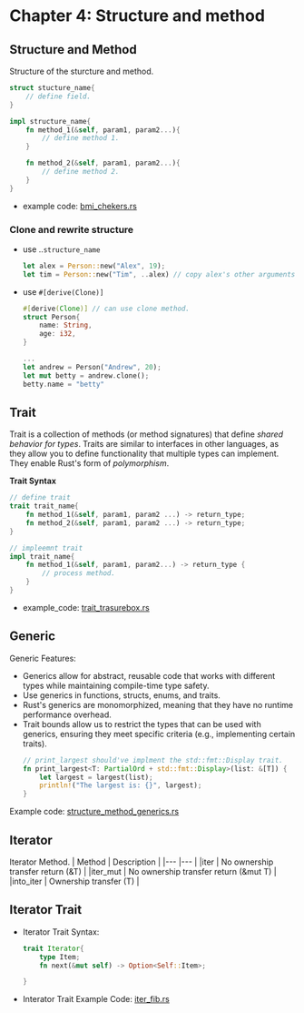 # Chapter 4: Structure and method

## Structure and Method
Structure of the sturcture and method.
```rust
struct stucture_name{
    // define field.
}

impl structure_name{
    fn method_1(&self, param1, param2...){
        // define method 1.
    }

    fn method_2(&self, param1, param2...){
        // define method 2.
    }
}
```
- example code: [bmi_chekers.rs](./bmi_checkers.rs)

### Clone and rewrite structure
- use ..`structure_name`
    ``` rust
    let alex = Person::new("Alex", 19);
    let tim = Person::new("Tim", ..alex) // copy alex's other arguments to Tim.
    ```
- use `#[derive(Clone)]`
    ```rust
    #[derive(Clone)] // can use clone method.
    struct Person{
        name: String,
        age: i32,
    }

    ...
    let andrew = Person("Andrew", 20);
    let mut betty = andrew.clone();
    betty.name = "betty"
    ```
## Trait
Trait is a collection of methods (or method signatures) that define _shared behavior for types_. Traits are similar to interfaces in other languages, as they allow you to define functionality that multiple types can implement. They enable Rust's form of _polymorphism_.

__Trait Syntax__
```rust
// define trait
trait trait_name{
    fn method_1(&self, param1, param2 ...) -> return_type;
    fn method_2(&self, param1, param2 ...) -> return_type;
}

// impleemnt trait
impl trait_name{
    fn method_1(&self, param1, param2...) -> return_type {
        // process method.
    }
}
```
- example_code: [trait_trasurebox.rs](./trait_trasurebox.rs)

## Generic
Generic Features:
- Generics allow for abstract, reusable code that works with different types while maintaining compile-time type safety.
- Use generics in functions, structs, enums, and traits.
- Rust's generics are monomorphized, meaning that they have no runtime performance overhead.
- Trait bounds allow us to restrict the types that can be used with generics, ensuring they meet specific criteria (e.g., implementing certain traits).
    ```rust
    // print_largest should've implment the std::fmt::Display trait.
    fn print_largest<T: PartialOrd + std::fmt::Display>(list: &[T]) {
        let largest = largest(list);
        println!("The largest is: {}", largest);
    }
    ```

Example code: [structure_method_generics.rs](./structure_method_generics.rs)


## Iterator
Iterator Method.
| Method        | Description                           |
|---            |---                                    |
|iter           | No ownership transfer return (&T)     |
|iter_mut       | No ownership transfer return (&mut T) |
|into_iter      | Ownership transfer (T)                |

## Iterator Trait
- Iterator Trait Syntax:
    ```rust
    trait Iterator{
        type Item;
        fn next(&mut self) -> Option<Self::Item>;

    }
    ```
- Interator Trait Example Code: [iter_fib.rs](./iter_fib.rs)